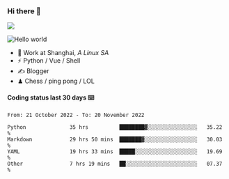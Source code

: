 ### Hi there 👋
![](https://komarev.com/ghpvc/?username=Xuhandsome)


<img src="https://github-readme-stats.vercel.app/api?username=XuHandsome&show_icons=true&theme=merko" alt="Hello world">

<br/>

- 🍻  Work at Shanghai, _A Linux SA_
- ⚡  Python / Vue / Shell
- ✍️  Blogger
- ♟  Chess / ping pong / LOL

#### Coding status last 30 days ⌨️

<!--START_SECTION:waka-->

```text
From: 21 October 2022 - To: 20 November 2022

Python              35 hrs          ████████▓░░░░░░░░░░░░░░░░   35.22 %
Markdown            29 hrs 50 mins  ███████▓░░░░░░░░░░░░░░░░░   30.03 %
YAML                19 hrs 33 mins  █████░░░░░░░░░░░░░░░░░░░░   19.69 %
Other               7 hrs 19 mins   ██░░░░░░░░░░░░░░░░░░░░░░░   07.37 %
```

<!--END_SECTION:waka-->
